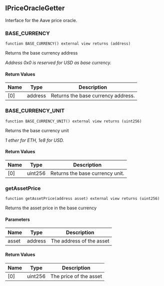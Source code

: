 ## IPriceOracleGetter

Interface for the Aave price oracle.

### BASE_CURRENCY

```solidity
function BASE_CURRENCY() external view returns (address)
```

Returns the base currency address

_Address 0x0 is reserved for USD as base currency._

#### Return Values

| Name | Type | Description |
| ---- | ---- | ----------- |
| [0] | address | Returns the base currency address. |

### BASE_CURRENCY_UNIT

```solidity
function BASE_CURRENCY_UNIT() external view returns (uint256)
```

Returns the base currency unit

_1 ether for ETH, 1e8 for USD._

#### Return Values

| Name | Type | Description |
| ---- | ---- | ----------- |
| [0] | uint256 | Returns the base currency unit. |

### getAssetPrice

```solidity
function getAssetPrice(address asset) external view returns (uint256)
```

Returns the asset price in the base currency

#### Parameters

| Name | Type | Description |
| ---- | ---- | ----------- |
| asset | address | The address of the asset |

#### Return Values

| Name | Type | Description |
| ---- | ---- | ----------- |
| [0] | uint256 | The price of the asset |

